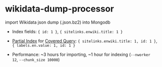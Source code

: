 # wikidata-dump-processor
import Wikidata json dump (.json.bz2) into Mongodb

- Index fields: `{ id: 1 }`, `{ sitelinks.enwiki.title: 1 }`

- [Partial Index](https://docs.mongodb.com/manual/core/index-partial/) for [Covered Query](https://docs.mongodb.com/manual/core/query-optimization/#covered-query): `{ sitelinks.enwiki.title: 1, id: 1 }`, `{ labels.en.value: 1, id: 1 }`

- Performance: ~3 hours for importing, ~1 hour for indexing (`--nworker 12`, `--chunk_size 10000`)
